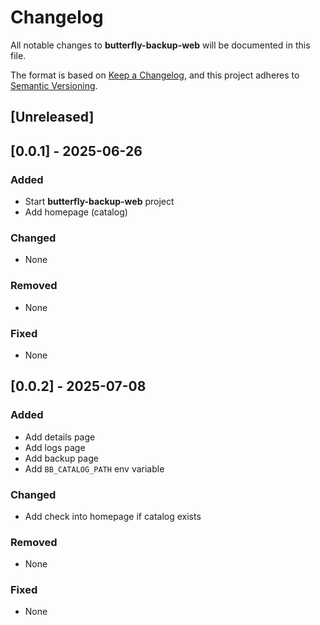 <!-- Generated by psp (https://github.com/MatteoGuadrini/psp), version 0.2.0 -->

# Changelog

All notable changes to **butterfly-backup-web** will be documented in this file.

The format is based on [Keep a Changelog](https://keepachangelog.com/),
and this project adheres to [Semantic Versioning](https://semver.org/).

## [Unreleased]

## [0.0.1] - 2025-06-26

### Added
- Start **butterfly-backup-web** project
- Add homepage (catalog)

### Changed
- None

### Removed
- None

### Fixed
- None

## [0.0.2] - 2025-07-08

### Added
- Add details page
- Add logs page
- Add backup page
- Add `BB_CATALOG_PATH` env variable

### Changed
- Add check into homepage if catalog exists

### Removed
- None

### Fixed
- None
